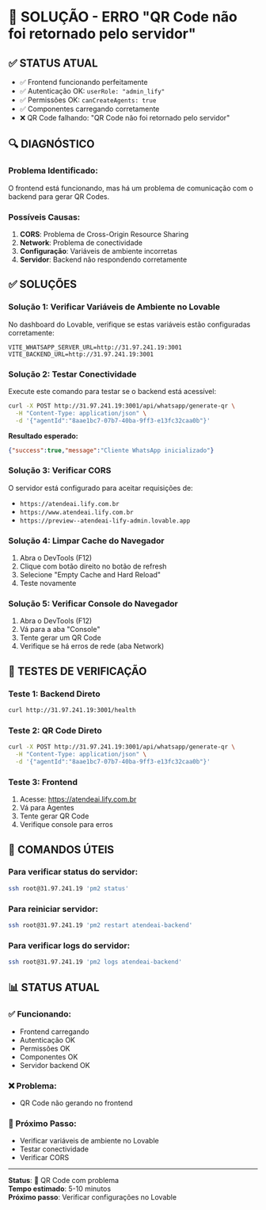 # 🔧 SOLUÇÃO - ERRO "QR Code não foi retornado pelo servidor"

## ✅ **STATUS ATUAL**
- ✅ Frontend funcionando perfeitamente
- ✅ Autenticação OK: `userRole: "admin_lify"`
- ✅ Permissões OK: `canCreateAgents: true`
- ✅ Componentes carregando corretamente
- ❌ QR Code falhando: "QR Code não foi retornado pelo servidor"

## 🔍 **DIAGNÓSTICO**

### **Problema Identificado:**
O frontend está funcionando, mas há um problema de comunicação com o backend para gerar QR Codes.

### **Possíveis Causas:**
1. **CORS**: Problema de Cross-Origin Resource Sharing
2. **Network**: Problema de conectividade
3. **Configuração**: Variáveis de ambiente incorretas
4. **Servidor**: Backend não respondendo corretamente

## ✅ **SOLUÇÕES**

### **Solução 1: Verificar Variáveis de Ambiente no Lovable**

No dashboard do Lovable, verifique se estas variáveis estão configuradas corretamente:

```
VITE_WHATSAPP_SERVER_URL=http://31.97.241.19:3001
VITE_BACKEND_URL=http://31.97.241.19:3001
```

### **Solução 2: Testar Conectividade**

Execute este comando para testar se o backend está acessível:

```bash
curl -X POST http://31.97.241.19:3001/api/whatsapp/generate-qr \
  -H "Content-Type: application/json" \
  -d '{"agentId":"8aae1bc7-07b7-40ba-9ff3-e13fc32caa0b"}'
```

**Resultado esperado:**
```json
{"success":true,"message":"Cliente WhatsApp inicializado"}
```

### **Solução 3: Verificar CORS**

O servidor está configurado para aceitar requisições de:
- `https://atendeai.lify.com.br`
- `https://www.atendeai.lify.com.br`
- `https://preview--atendeai-lify-admin.lovable.app`

### **Solução 4: Limpar Cache do Navegador**

1. Abra o DevTools (F12)
2. Clique com botão direito no botão de refresh
3. Selecione "Empty Cache and Hard Reload"
4. Teste novamente

### **Solução 5: Verificar Console do Navegador**

1. Abra o DevTools (F12)
2. Vá para a aba "Console"
3. Tente gerar um QR Code
4. Verifique se há erros de rede (aba Network)

## 🧪 **TESTES DE VERIFICAÇÃO**

### **Teste 1: Backend Direto**
```bash
curl http://31.97.241.19:3001/health
```

### **Teste 2: QR Code Direto**
```bash
curl -X POST http://31.97.241.19:3001/api/whatsapp/generate-qr \
  -H "Content-Type: application/json" \
  -d '{"agentId":"8aae1bc7-07b7-40ba-9ff3-e13fc32caa0b"}'
```

### **Teste 3: Frontend**
1. Acesse: https://atendeai.lify.com.br
2. Vá para Agentes
3. Tente gerar QR Code
4. Verifique console para erros

## 🔧 **COMANDOS ÚTEIS**

### **Para verificar status do servidor:**
```bash
ssh root@31.97.241.19 'pm2 status'
```

### **Para reiniciar servidor:**
```bash
ssh root@31.97.241.19 'pm2 restart atendeai-backend'
```

### **Para verificar logs do servidor:**
```bash
ssh root@31.97.241.19 'pm2 logs atendeai-backend'
```

## 📊 **STATUS ATUAL**

### **✅ Funcionando:**
- Frontend carregando
- Autenticação OK
- Permissões OK
- Componentes OK
- Servidor backend OK

### **❌ Problema:**
- QR Code não gerando no frontend

### **🔧 Próximo Passo:**
- Verificar variáveis de ambiente no Lovable
- Testar conectividade
- Verificar CORS

---

**Status**: 🔧 QR Code com problema  
**Tempo estimado**: 5-10 minutos  
**Próximo passo**: Verificar configurações no Lovable 
